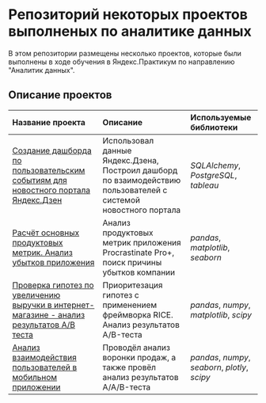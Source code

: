 # Репозиторий некоторых проектов выполненых по аналитике данных

В этом репозитории размещены несколько проектов, которые были выполнены в ходе обучения в Яндекс.Практикум по направлению "Аналитик данных".

## Описание проектов

| Название проекта                                                                                                                                                                                                                                                                                                                                                                                                                                                                                                                                                                                                                                                                                                                                                                                               | Описание                                                                                                        | Используемые библиотеки                         |
| :------------------------------------------------------------------------------------------------------------------------------------------------------------------------------------------------------------------------------------------------------------------------------------------------------------------------------------------------------------------------------------------------------------------------------------------------------------------------------------------------------------------------------------------------------------------------------------------------------------------------------------------------------------------------------------------------------------------------------------------------------------------------------------------------------------- | :-------------------------------------------------------------------------------------------------------------- | :---------------------------------------------- |
| [Создание дашборда по пользовательским событиям для новостного портала Яндекс.Дзен](https://github.com/AAleshechkin/Yandex-Practicum_projects/blob/main/%D0%90%D0%BD%D0%B0%D0%BB%D0%B8%D0%B7%20%D0%B2%D0%B7%D0%B0%D0%B8%D0%BC%D0%BE%D0%B4%D0%B5%D0%B9%D1%81%D1%82%D0%B2%D0%B8%D1%8F%20%D0%BF%D0%BE%D0%BB%D1%8C%D0%B7%D0%BE%D0%B2%D0%B0%D1%82%D0%B5%D0%BB%D0%B5%D0%B9%20%D1%81%20%D0%BA%D0%B0%D1%80%D1%82%D0%BE%D1%87%D0%BA%D0%B0%D0%BC%D0%B8%20%D0%BD%D0%B0%20%D0%AF%D0%BD%D0%B4%D0%B5%D0%BA%D1%81.%D0%94%D0%B7%D0%B5%D0%BD/%D0%A1%D1%81%D1%8B%D0%BB%D0%BA%D0%B0%20%D0%BD%D0%B0%20%D0%B4%D0%B0%D1%88%D0%B1%D0%BE%D1%80%D0%B4.txt)                                                                                                                                                                              | Использовал данные Яндекс.Дзена, Построил дашборд по взаимодействию пользователей с системой новостного портала | _SQLAlchemy_, _PostgreSQL_, _tableau_           |
| [Расчёт основных продуктовых метрик. Анализ убытков приложения](https://github.com/AAleshechkin/Yandex-Practicum_projects/blob/main/%D0%A0%D0%B0%D1%81%D1%87%D1%91%D1%82%20%D0%BE%D1%81%D0%BD%D0%BE%D0%B2%D0%BD%D1%8B%D1%85%20%D0%BF%D1%80%D0%BE%D0%B4%D1%83%D0%BA%D1%82%D0%BE%D0%B2%D1%8B%D1%85%20%D0%BC%D0%B5%D1%82%D1%80%D0%B8%D0%BA%D0%A0%D0%B0%D1%81%D1%87%D1%91%D1%82%20%D0%BE%D1%81%D0%BD%D0%BE%D0%B2%D0%BD%D1%8B%D1%85%20%D0%BF%D1%80%D0%BE%D0%B4%D1%83%D0%BA%D1%82%D0%BE%D0%B2%D1%8B%D1%85%20%D0%BC%D0%B5%D1%82%D1%80%D0%B8%D0%BA.ipynb)                                                                                                                                                                                                                                                              | Анализ продуктовых метрик приложения Procrastinate Pro+, поиск причины убытков компании                         | _pandas_, _matplotlib_, _seaborn_               |
| [Проверка гипотез по увеличению выручки в интернет-магазине - анализ результатов А/В теста](https://github.com/AAleshechkin/Yandex-Practicum_projects/blob/main/%D0%A3%D0%B2%D0%B5%D0%BB%D0%B8%D1%87%D0%B5%D0%BD%D0%B8%D0%B5%20%D0%B2%D1%8B%D1%80%D1%83%D1%87%D0%BA%D0%B8%20%D0%BA%D0%BE%D0%BC%D0%BF%D0%B0%D0%BD%D0%B8%D0%B8%20%D0%BA%D1%80%D1%83%D0%BF%D0%BD%D0%BE%D0%B3%D0%BE%20%D0%B8%D0%BD%D1%82%D0%B5%D1%80%D0%B5%D0%BD%D1%82-%D0%BC%D0%B0%D0%B3%D0%B0%D0%B7%D0%B8%D0%BD%D0%B0/%D0%A3%D0%B2%D0%B5%D0%BB%D0%B8%D1%87%D0%B5%D0%BD%D0%B8%D0%B5%20%D0%B2%D1%8B%D1%80%D1%83%D1%87%D0%BA%D0%B8%20%D0%BA%D0%BE%D0%BC%D0%BF%D0%B0%D0%BD%D0%B8%D0%B8%20%D0%BA%D1%80%D1%83%D0%BF%D0%BD%D0%BE%D0%B3%D0%BE%20%D0%B8%D0%BD%D1%82%D0%B5%D1%80%D0%B5%D0%BD%D1%82-%D0%BC%D0%B0%D0%B3%D0%B0%D0%B7%D0%B8%D0%BD%D0%B0.ipynb) | Приоритезация гипотез с применением фреймворка RICE. Анализ результатов A/B-теста                               | _pandas_, _numpy_, _matplotlib_, _scipy_        |
| [Анализ взаимодействия пользователей в мобильном приложении](https://github.com/AAleshechkin/Yandex-Practicum_projects/blob/main/%D0%98%D0%B7%D1%83%D1%87%D0%B5%D0%BD%D0%B8%D0%B5%20%D0%B2%D0%BE%D1%80%D0%BE%D0%BD%D0%BA%D0%B8%20%D0%BF%D1%80%D0%BE%D0%B4%D0%B0%D0%B6.%20%D0%90%D0%BD%D0%B0%D0%BB%D0%B8%D0%B7%20%D1%80%D0%B5%D0%B7%D1%83%D0%BB%D1%8C%D1%82%D0%B0%D1%82%D0%BE%D0%B2%20A_A_B%20%D1%82%D0%B5%D1%81%D1%82%D0%B0/%D0%98%D0%B7%D1%83%D1%87%D0%B8%D0%BC%20%D0%B2%D0%BE%D1%80%D0%BE%D0%BD%D0%BA%D1%83%20%D0%BF%D1%80%D0%BE%D0%B4%D0%B0%D0%B6%20%D0%98%D1%81%D1%81%D0%BB%D0%B5%D0%B4%D0%BE%D0%B2%D0%B0%D0%BD%D0%B8%D0%B5%20%D1%80%D0%B5%D0%B7%D1%83%D0%BB%D1%8C%D1%82%D0%B0%D1%82%D0%B0%20A_A_B-%D1%82%D0%B5%D1%81%D1%82%D0%B0.ipynb)                                                                   | Проводёл анализ воронки продаж, а также провёл анализ результатов A/A/B-теста                                   | _pandas_, _numpy_, _seaborn_, _plotly_, _scipy_ |
